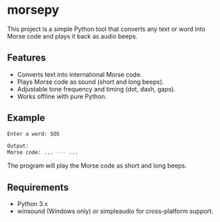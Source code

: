# morsepy
This project is a simple Python tool that converts any text or word into Morse code and plays it back as audio beeps.

## Features
* Converts text into international Morse code.
* Plays Morse code as sound (short and long beeps).
* Adjustable tone frequency and timing (dot, dash, gaps).
* Works offline with pure Python.

## Example
```bash
Enter a word: SOS

Output:
Morse code: ... --- ...
```

The program will play the Morse code as short and long beeps.

## Requirements
* Python 3.x
* winsound (Windows only) or simpleaudio for cross-platform support.
